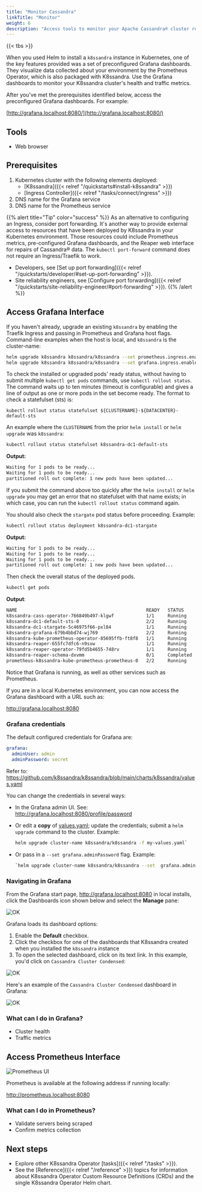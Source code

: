 ```yaml
---
title: "Monitor Cassandra"
linkTitle: "Monitor"
weight: 6
description: "Access tools to monitor your Apache Cassandra® cluster running in Kubernetes."
---
```


{{< tbs >}}

When you used Helm to install a `k8ssandra` instance in Kubernetes, one of the key features provided was a set of preconfigured Grafana dashboards. They visualize data collected about your environment by the Prometheus Operator, which is also packaged with K8ssandra. Use the Grafana dashboards to monitor your K8ssandra cluster's health and traffic metrics.  

After you've met the prerequisites identified below, access the preconfigured Grafana dashboards. For example:

[http://grafana.localhost:8080/](http://grafana.localhost:8080/)

## Tools

* Web browser

## Prerequisites

1. Kubernetes cluster with the following elements deployed:
   * [K8ssandra]({{< relref "/quickstarts#install-k8ssandra" >}})
   * [Ingress Controller]({{< relref "/tasks/connect/ingress" >}})
1. DNS name for the Grafana service 
1. DNS name for the Prometheus service

{{% alert title="Tip" color="success" %}}
As an alternative to configuring an Ingress, consider port forwarding. It's another way to provide external access to resources that have been deployed by K8ssandra in your Kubernetes environment. Those resources could include Prometheus metrics, pre-configured Grafana dashboards, and the Reaper web interface for repairs of Cassandra&reg; data. The `kubectl port-forward` command does not require an Ingress/Traefik to work. 

* Developers, see [Set up port forwarding]({{< relref "/quickstarts/developer/#set-up-port-forwarding" >}}).  
* Site reliability engineers, see [Configure port forwarding]({{< relref "/quickstarts/site-reliability-engineer/#port-forwarding" >}}). 
{{% /alert %}}

## Access Grafana Interface

If you haven't already, upgrade an existing `k8ssandra` by enabling the Traefik Ingress and passing in Prometheus and Grafana host flags. 
Command-line examples when the host is local, and `k8ssandra` is the cluster-name:

```bash
helm upgrade k8ssandra k8ssandra/k8ssandra --set prometheus.ingress.enabled=true,prometheus.ingress.host=localhost
helm upgrade k8ssandra k8ssandra/k8ssandra --set grafana.ingress.enabled=true,grafana.ingress.host=localhost
```

To check the installed or upgraded pods' ready status, without having to submit multiple `kubectl get pods` commands, use `kubectl rollout status`. The command waits up to ten minutes (timeout is configurable) and gives a line of output as one or more pods in the set become ready. The format to check a statefulset (sts) is: 

`kubectl rollout status statefulset ${CLUSTERNAME}-${DATACENTER}-default-sts`

An example where the `CLUSTERNAME` from the prior `helm install` or `helm upgrade` was `k8ssandra`:

```bash
kubectl rollout status statefulset k8ssandra-dc1-default-sts
```

**Output:**

```bash
Waiting for 1 pods to be ready...
Waiting for 1 pods to be ready...
partitioned roll out complete: 1 new pods have been updated...
```

If you submit the command above too quickly after the `helm install` or `helm upgrade` you may get an error that no statefulset with that name exists; in which case, you can run the `kubectl rollout status` command again.  

You should also check the `stargate` pod status before proceeding. Example:

```bash
kubectl rollout status deployment k8ssandra-dc1-stargate
```

**Output:**

```bash
Waiting for 1 pods to be ready...
Waiting for 1 pods to be ready...
Waiting for 1 pods to be ready...
partitioned roll out complete: 1 new pods have been updated...
```

Then check the overall status of the deployed pods.

```bash
kubectl get pods
```

**Output**:

```bash
NAME                                                READY   STATUS      RESTARTS   AGE
k8ssandra-cass-operator-766849b497-klgwf            1/1     Running     0          7m33s
k8ssandra-dc1-default-sts-0                         2/2     Running     0          7m5s
k8ssandra-dc1-stargate-5c46975f66-pxl84             1/1     Running     0          7m32s
k8ssandra-grafana-679b4bbd74-wj769                  2/2     Running     0          7m32s
k8ssandra-kube-prometheus-operator-85695ffb-ft8f8   1/1     Running     0          7m32s
k8ssandra-reaper-655fc7dfc6-n9svw                   1/1     Running     0          4m52s
k8ssandra-reaper-operator-79fd5b4655-748rv          1/1     Running     0          7m33s
k8ssandra-reaper-schema-dxvmm                       0/1     Completed   0          5m3s
prometheus-k8ssandra-kube-prometheus-prometheus-0   2/2     Running     1          7m27s
```

Notice that Grafana is running, as well as other services such as Prometheus.

If you are in a local Kubernetes environment, you can now access the Grafana dashboard with a URL such as:

<http://grafana.localhost:8080>

### Grafana credentials

The default configured credentials for Grafana are:

```yaml
grafana:
  adminUser: admin
  adminPassword: secret
```

Refer to: <https://github.com/k8ssandra/k8ssandra/blob/main/charts/k8ssandra/values.yaml>

You can change the credentials in several ways:

* In the Grafana admin UI. See: <http://grafana.localhost:8080/profile/password>

* Or edit a **copy** of [values.yaml](https://github.com/k8ssandra/k8ssandra/blob/main/charts/k8ssandra/values.yaml); update the credentials; submit a `helm upgrade` command to the cluster. Example: 

    ```bash
    helm upgrade cluster-name k8ssandra/k8ssandra -f my-values.yaml`
    ```

* Or pass in a `--set grafana.adminPassword` flag. Example:

    ```bash
    `helm upgrade cluster-name k8ssandra/k8ssandra --set  grafana.adminPassword=NewpAssw0rd!`
    ```

### Navigating in Grafana

From the Grafana start page, <http://grafana.localhost:8080> in local installs, click the Dashboards icon shown below and select the **Manage** pane:

![OK](grafana-dashboards-icon.png)

Grafana loads its dashboard options:

1. Enable the **Default** checkbox.
1. Click the checkbox for one of the dashboards that K8ssandra created when you installed the `k8ssandra` instance
1. To open the selected dashboard, click on its text link. In this example, you'd click on `Cassandra Cluster Condensed`:

![OK](grafana-dashboards-default-selected1.png)

Here's an example of the `Cassandra Cluster Condensed` dashboard in Grafana:

![OK](grafana-cass-cluster-condensed.png)

### What can I do in Grafana?

* Cluster health
* Traffic metrics

## Access Prometheus Interface

![Prometheus UI](prometheus-example.png)

Prometheus is available at the following address if running locally:

<http://prometheus.localhost:8080>

### What can I do in Prometheus?

* Validate servers being scraped
* Confirm metrics collection

## Next steps

* Explore other K8ssandra Operator [tasks]({{< relref "/tasks" >}}).
* See the [Reference]({{< relref "/reference" >}}) topics for information about K8ssandra Operator Custom Resource Definitions (CRDs) and the single K8ssandra Operator Helm chart. 

